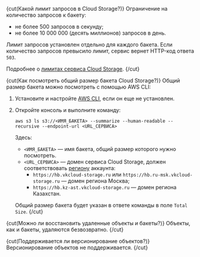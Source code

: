 {cut(Какой лимит запросов в Cloud Storage?)}
Ограничение на количество запросов к бакету:

* не более 500 запросов в секунду;
* не более 10 000 000 (десять миллионов) запросов в день. 

Лимит запросов установлен отдельно для каждого бакета. Если количество запросов превысило лимит, сервис вернет HTTP-код ответа `503`. 

Подробнее о [лимитах сервиса Cloud Storage](../../../tools-for-using-services/account/concepts/quotasandlimits#cloud_storage_limits).
{/cut}

{cut(Как посмотреть общий размер бакета Cloud Storage?)}
Общий размер бакета можно посмотреть с помощью AWS CLI:

1. Установите и настройте [AWS CLI](../connect/s3-cli), если он еще не установлен.

1. Откройте консоль и выполните команду:

   ```console
   aws s3 ls s3://<ИМЯ_БАКЕТА> --summarize --human-readable --recursive --endpoint-url <URL_СЕРВИСА>
   ```
   Здесь:

   - `<ИМЯ_БАКЕТА>` — имя бакета, общий размер которого нужно посмотреть.
   - `<URL_СЕРВИСА>` — домен сервиса Cloud Storage, должен соответствовать [региону](/ru/tools-for-using-services/account/concepts/regions) аккаунта:
      - `https://hb.vkcloud-storage.ru` или `https://hb.ru-msk.vkcloud-storage.ru` — домен региона Москва;
      - `https://hb.kz-ast.vkcloud-storage.ru` — домен региона Казахстан.


   Общий размер бакета будет указан в ответе команды в поле `Total Size`.
{/cut}

{cut(Можно ли восстановить удаленные объекты и бакеты?)}
Объекты, как и бакеты, удаляются безвозвратно.
{/cut}

{cut(Поддерживается ли версионирование объектов?)}
Версионирование объектов не поддерживается.
{/cut}